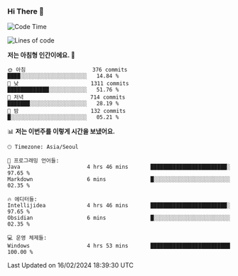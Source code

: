 ### Hi There 👋


<!---
- 👋 Hi, I’m @muyaaho
- 👀 I’m interested in ...
- 🌱 I’m currently learning ...
- 💞️ I’m looking to collaborate on ...
- 📫 How to reach me ...
--->
<!--- plz
muyaaho/muyaaho is a ✨ special ✨ repository because its `README.md` (this file) appears on your GitHub profile.
You can click the Preview link to take a look at your changes.
<a href="https://hits.seeyoufarm.com"><img src="https://hits.seeyoufarm.com/api/count/incr/badge.svg?url=https%3A%2F%2Fgithub.com%2Fejaman&count_bg=%23000000&title_bg=%23000000&icon=github.svg&icon_color=%23FFFFFF&title=Github&edge_flat=true"/></a>
   --->
   
<!--START_SECTION:waka-->
![Code Time](http://img.shields.io/badge/Code%20Time-376%20hrs%2049%20mins-blue)

![Lines of code](https://img.shields.io/badge/%EC%A0%80%EB%8A%94%20%EC%97%AC%ED%83%9C%EA%B9%8C%EC%A7%80%20-706.9%20thousand%20%EC%A4%84%EC%9D%98%20%EC%BD%94%EB%93%9C%EB%A5%BC%20%EC%9E%91%EC%84%B1%ED%96%88%EC%96%B4%EC%9A%94.-blue)

**저는 아침형 인간이에요. 🐤** 

```text
🌞 아침                     376 commits         ████░░░░░░░░░░░░░░░░░░░░░   14.84 % 
🌆 낮　                     1311 commits        █████████████░░░░░░░░░░░░   51.76 % 
🌃 저녁                     714 commits         ███████░░░░░░░░░░░░░░░░░░   28.19 % 
🌙 밤　                     132 commits         █░░░░░░░░░░░░░░░░░░░░░░░░   05.21 % 
```


📊 **저는 이번주를 이렇게 시간을 보냈어요.** 

```text
🕑︎ Timezone: Asia/Seoul

💬 프로그래밍 언어들: 
Java                     4 hrs 46 mins       ████████████████████████░   97.65 % 
Markdown                 6 mins              █░░░░░░░░░░░░░░░░░░░░░░░░   02.35 % 

🔥 에디터들: 
Intellijidea             4 hrs 46 mins       ████████████████████████░   97.65 % 
Obsidian                 6 mins              █░░░░░░░░░░░░░░░░░░░░░░░░   02.35 % 

💻 운영 체제들: 
Windows                  4 hrs 53 mins       █████████████████████████   100.00 % 
```


 Last Updated on 16/02/2024 18:39:30 UTC
<!--END_SECTION:waka-->

